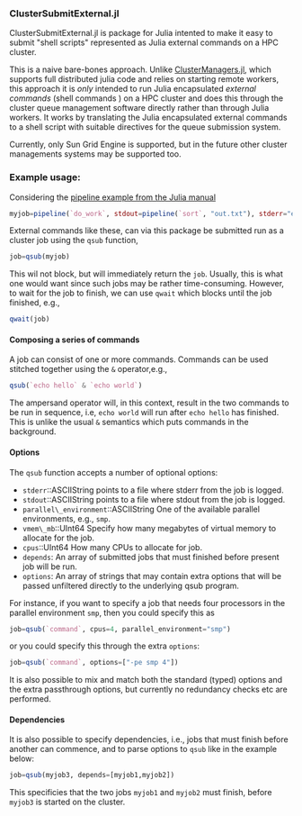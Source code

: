 ### ClusterSubmitExternal.jl

ClusterSubmitExternal.jl is package for Julia intented to make it easy to submit 
"shell scripts" represented as Julia external commands on a HPC cluster.


This is a naive bare-bones approach. Unlike
 [ClusterManagers.jl](https://github.com/JuliaParallel/ClusterManagers.jl),
 which supports full distributed julia code and relies on starting remote
 workers, this approach it is _only_ intended 
to run Julia encapsulated _external commands_ (shell commands ) on a HPC cluster and does this through the cluster queue management software directly rather than through Julia workers. It works by translating the Julia encapsulated external commands
to a shell script with suitable directives for the queue submission system. 


Currently, only Sun Grid Engine is supported, but in the future other cluster
managements systems may be supported too.

### Example usage:

Considering the [pipeline example from the Julia manual](http://docs.julialang.org/en/release-0.4/manual/running-external-programs/#pipelines)

```julia
myjob=pipeline(`do_work`, stdout=pipeline(`sort`, "out.txt"), stderr="errs.txt")
```

External commands like these, can via this package be submitted run as a cluster job using the `qsub` function,

```julia
job=qsub(myjob)
```

This wil not block, but will immediately return the `job`. Usually, this is what one would want since such jobs
may be rather time-consuming. However, to wait for the job to finish, we can use `qwait` which blocks until 
the job finished, e.g., 

```julia
qwait(job)
```

#### Composing a series of commands

A job can consist of one or more commands. Commands can be used stitched together using the `&` operator,e.g., 

```julia
qsub(`echo hello` & `echo world`)
```

The ampersand operator will, in this context, result in the two commands to be run in sequence, i.e, `echo world` will
run after `echo hello` has finished. This is unlike the usual `&` semantics which puts commands in the background.
 
#### Options 

The `qsub` function accepts a number of optional options:

 - `stderr`::ASCIIString points to a file where stderr from the job is logged. 
 - `stdout`::ASCIIString points to a file where stdout from the job is logged. 
 - `parallel\_environment`::ASCIIString One of the available parallel environments, e.g., `smp`. 
 - `vmem\_mb`::UInt64 Specify how many megabytes of virtual memory to allocate for the job.  
 - `cpus`::UInt64 How many CPUs to allocate for job. 
 - `depends`: An array of submitted jobs that must finished before present job will be run. 
 - `options`: An array of strings that may contain extra options that will be passed unfiltered directly to the underlying qsub program.

For instance, if you want to specify a job that needs four processors in the parallel environment `smp`, then you
could specify this as

```julia
job=qsub(`command`, cpus=4, parallel_environment="smp") 
```

or you could specify this through the extra `options`:

```julia
job=qsub(`command`, options=["-pe smp 4"]) 
```

It is also possible to mix and match both the standard (typed) options and the extra passthrough options, but currently
no redundancy checks etc are performed. 

#### Dependencies

It is also possible to specify dependencies, i.e., jobs that must finish before another can commence, and to parse options to `qsub` like in the example below:

```julia
job=qsub(myjob3, depends=[myjob1,myjob2])
```

This specificies that the two jobs `myjob1` and `myjob2` must finish, before `myjob3` is started on the cluster.

